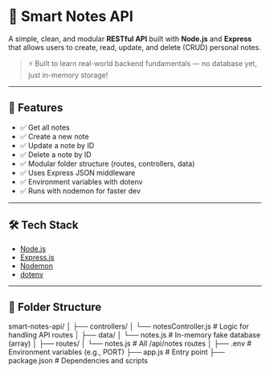 # 📝 Smart Notes API

A simple, clean, and modular **RESTful API** built with **Node.js** and **Express** that allows users to create, read, update, and delete (CRUD) personal notes.

> ⚡ Built to learn real-world backend fundamentals — no database yet, just in-memory storage!

---

## 🚀 Features

- ✅ Get all notes
- ✅ Create a new note
- ✅ Update a note by ID
- ✅ Delete a note by ID
- ✅ Modular folder structure (routes, controllers, data)
- ✅ Uses Express JSON middleware
- ✅ Environment variables with dotenv
- ✅ Runs with nodemon for faster dev

---

## 🛠️ Tech Stack

- [Node.js](https://nodejs.org/)
- [Express.js](https://expressjs.com/)
- [Nodemon](https://www.npmjs.com/package/nodemon)
- [dotenv](https://www.npmjs.com/package/dotenv)

---

## 📁 Folder Structure

smart-notes-api/
│
├── controllers/
│ └── notesController.js # Logic for handling API routes
│
├── data/
│ └── notes.js # In-memory fake database (array)
│
├── routes/
│ └── notes.js # All /api/notes routes
│
├── .env # Environment variables (e.g., PORT)
├── app.js # Entry point
├── package.json # Dependencies and scripts
